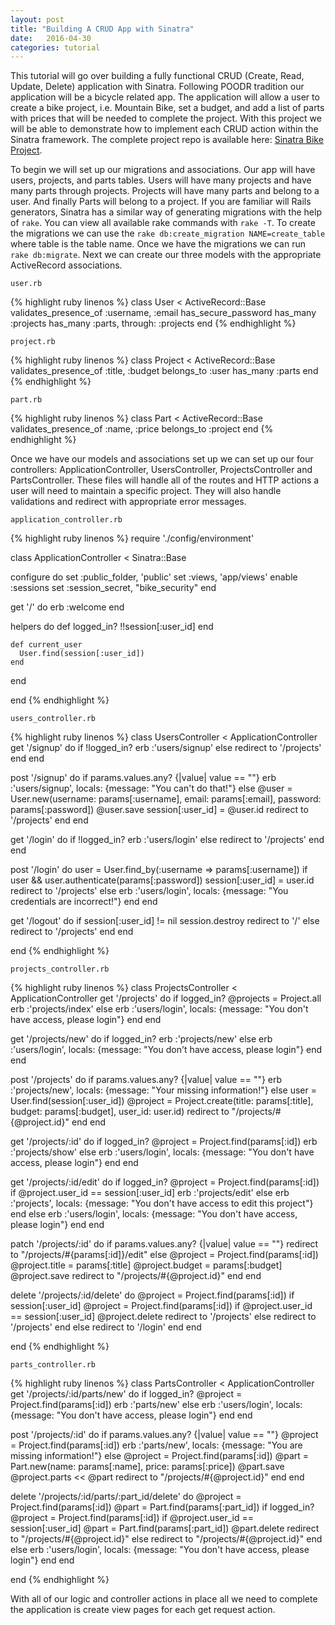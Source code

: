 ```yaml
---
layout: post
title: "Building A CRUD App with Sinatra"
date:   2016-04-30
categories: tutorial
---
```


This tutorial will go over building a fully functional CRUD (Create, Read, Update, Delete) application with Sinatra.  Following POODR tradition our application will be a bicycle related app.  The application will allow a user to create a bike project, i.e. Mountain Bike, set a budget, and add a list of parts with prices that will be needed to complete the project.  With this project we will be able to demonstrate how to implement each CRUD action within the Sinatra framework.  The complete project repo is available here: <a href="https://github.com/Smulligan85/Sinatra_Bike_Shop">Sinatra Bike Project</a>.

To begin we will set up our migrations and associations. Our app will have users, projects, and parts tables. Users will have many projects and have many parts through projects. Projects will have many parts and belong to a user. And finally Parts will belong to a project.  If you are familiar will Rails generators, Sinatra has a similar way of generating migrations with the help of `rake`. You can view all available rake commands with `rake -T`.  To create the migrations we can use the `rake db:create_migration NAME=create_table` where table is the table name.  Once we have the migrations we can run `rake db:migrate`.  Next we can create our three models with the appropriate ActiveRecord associations.

`user.rb`

{% highlight ruby linenos %}
class User < ActiveRecord::Base
  validates_presence_of :username, :email
  has_secure_password
  has_many :projects
  has_many :parts, through: :projects
end
{% endhighlight %}

`project.rb`

{% highlight ruby linenos %}
class Project < ActiveRecord::Base
  validates_presence_of :title, :budget
  belongs_to :user
  has_many :parts
end
{% endhighlight %}

`part.rb`

{% highlight ruby linenos %}
class Part < ActiveRecord::Base
  validates_presence_of :name, :price
  belongs_to :project
end
{% endhighlight %}

Once we have our models and associations set up we can set up our four controllers: ApplicationController, UsersController, ProjectsController and PartsController. These files will handle all of the routes and HTTP actions a user will need to maintain a specific project. They will also handle validations and redirect with appropriate error messages.

`application_controller.rb`

{% highlight ruby linenos %}
require './config/environment'

class ApplicationController < Sinatra::Base

  configure do
    set :public_folder, 'public'
    set :views, 'app/views'
    enable :sessions
    set :session_secret, "bike_security"
  end

  get '/' do
    erb :welcome
  end

  helpers do
    def logged_in?
      !!session[:user_id]
    end

    def current_user
      User.find(session[:user_id])
    end
  end

end
{% endhighlight %}

`users_controller.rb`

{% highlight ruby linenos %}
class UsersController < ApplicationController
  get '/signup' do
    if !logged_in?
      erb :'users/signup'
    else
      redirect to '/projects'
    end
  end

  post '/signup' do
    if params.values.any? {|value| value == ""}
      erb :'users/signup', locals: {message: "You can't do that!"}
    else
      @user = User.new(username: params[:username], email: params[:email], password: params[:password])
      @user.save
      session[:user_id] = @user.id
      redirect to '/projects'
    end
  end

  get '/login' do
    if !logged_in?
      erb :'users/login'
    else
      redirect to '/projects'
    end
  end

  post '/login' do
    user = User.find_by(:username => params[:username])
    if user && user.authenticate(params[:password])
      session[:user_id] = user.id
      redirect to '/projects'
    else
      erb :'users/login', locals: {message: "You credentials are incorrect!"}
    end
  end

  get '/logout' do
    if session[:user_id] != nil
      session.destroy
      redirect to '/'
    else
      redirect to '/projects'
    end
  end

end
{% endhighlight %}

`projects_controller.rb`

{% highlight ruby linenos %}
class ProjectsController < ApplicationController
  get '/projects' do
    if logged_in?
      @projects = Project.all
      erb :'projects/index'
    else
      erb :'users/login', locals: {message: "You don't have access, please login"} 
    end
  end

  get '/projects/new' do
    if logged_in?
      erb :'projects/new'
    else
      erb :'users/login', locals: {message: "You don't have access, please login"}
    end
  end

  post '/projects' do
    if params.values.any? {|value| value == ""}
      erb :'projects/new', locals: {message: "Your missing information!"}
    else
      user = User.find(session[:user_id])
      @project = Project.create(title: params[:title], budget: params[:budget], user_id: user.id)
      redirect to "/projects/#{@project.id}"
    end
  end

  get '/projects/:id' do 
    if logged_in?
      @project = Project.find(params[:id])
      erb :'projects/show'
    else 
      erb :'users/login', locals: {message: "You don't have access, please login"}
    end
  end

  get '/projects/:id/edit' do
    if logged_in?
      @project = Project.find(params[:id])
      if @project.user_id == session[:user_id]
       erb :'projects/edit'
      else
      erb :'projects', locals: {message: "You don't have access to edit this project"}
      end
    else
      erb :'users/login', locals: {message: "You don't have access, please login"}
    end
  end

  patch '/projects/:id' do 
    if params.values.any? {|value| value == ""}
      redirect to "/projects/#{params[:id]}/edit"
    else
      @project = Project.find(params[:id])
      @project.title = params[:title]
      @project.budget = params[:budget]
      @project.save
      redirect to "/projects/#{@project.id}"
    end
  end

  delete '/projects/:id/delete' do 
    @project = Project.find(params[:id])
    if session[:user_id]
      @project = Project.find(params[:id])
      if @project.user_id == session[:user_id]
        @project.delete
        redirect to '/projects'
      else
        redirect to '/projects'
      end
    else
      redirect to '/login'
    end
  end

end
{% endhighlight %}

`parts_controller.rb`

{% highlight ruby linenos %}
class PartsController < ApplicationController
  get '/projects/:id/parts/new' do
    if logged_in?
      @project = Project.find(params[:id])
      erb :'parts/new'
    else
      erb :'users/login', locals: {message: "You don't have access, please login"}
    end
  end

  post '/projects/:id' do
    if params.values.any? {|value| value == ""}
      @project = Project.find(params[:id])
      erb :'parts/new', locals: {message: "You are missing information!"}
    else
      @project = Project.find(params[:id])
      @part = Part.new(name: params[:name], price: params[:price])
      @part.save
      @project.parts << @part
      redirect to "/projects/#{@project.id}"
    end
  end

  delete '/projects/:id/parts/:part_id/delete' do 
    @project = Project.find(params[:id])
    @part = Part.find(params[:part_id])
    if logged_in?
      @project = Project.find(params[:id])
      if @project.user_id == session[:user_id]
        @part = Part.find(params[:part_id])
        @part.delete
        redirect to "/projects/#{@project.id}"
      else
        redirect to "/projects/#{@project.id}"
      end
    else
      erb :'users/login', locals: {message: "You don't have access, please login"}
    end
  end

end
{% endhighlight %}

With all of our logic and controller actions in place all we need to complete the application is create view pages for each get request action.
